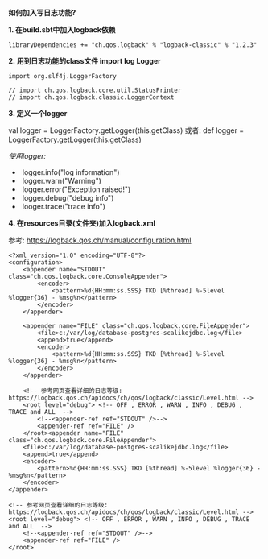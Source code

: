 **如何加入写日志功能?**

**1. 在build.sbt中加入logback依赖**

	libraryDependencies += "ch.qos.logback" % "logback-classic" % "1.2.3"

**2. 用到日志功能的class文件 import log Logger**

```
import org.slf4j.LoggerFactory

// import ch.qos.logback.core.util.StatusPrinter
// import ch.qos.logback.classic.LoggerContext
```

**3. 定义一个logger**

  val logger = LoggerFactory.getLogger(this.getClass)
  或者:
  def logger = LoggerFactory.getLogger(this.getClass)

*使用logger:*

- ​	logger.info("log information")
- ​	logger.warn("Warning")
- ​	logger.error("Exception raised!")
- ​	logger.debug("debug info")
- ​	looger.trace("trace info")

**4. 在resources目录(文件夹)加入logback.xml**

参考: https://logback.qos.ch/manual/configuration.html

    <?xml version="1.0" encoding="UTF-8"?>
    <configuration>
        <appender name="STDOUT" class="ch.qos.logback.core.ConsoleAppender">
            <encoder>
                <pattern>%d{HH:mm:ss.SSS} TKD [%thread] %-5level %logger{36} - %msg%n</pattern>
            </encoder>
        </appender>
    
        <appender name="FILE" class="ch.qos.logback.core.FileAppender">
            <file>c:/var/log/database-postgres-scalikejdbc.log</file>
            <append>true</append>
            <encoder>
                <pattern>%d{HH:mm:ss.SSS} TKD [%thread] %-5level %logger{36} - %msg%n</pattern>
            </encoder>
        </appender>
        
        <!-- 参考网页查看详细的日志等级: https://logback.qos.ch/apidocs/ch/qos/logback/classic/Level.html -->
        <root level="debug"> <!-- OFF , ERROR , WARN , INFO , DEBUG , TRACE and ALL  -->
            <!--<appender-ref ref="STDOUT" />-->
            <appender-ref ref="FILE" />
        </root><appender name="FILE" class="ch.qos.logback.core.FileAppender">
        <file>c:/var/log/database-postgres-scalikejdbc.log</file>
        <append>true</append>
        <encoder>
            <pattern>%d{HH:mm:ss.SSS} TKD [%thread] %-5level %logger{36} - %msg%n</pattern>
        </encoder>
    </appender>
    
    <!-- 参考网页查看详细的日志等级: https://logback.qos.ch/apidocs/ch/qos/logback/classic/Level.html -->
    <root level="debug"> <!-- OFF , ERROR , WARN , INFO , DEBUG , TRACE and ALL  -->
        <!--<appender-ref ref="STDOUT" />-->
        <appender-ref ref="FILE" />
    </root>
</configuration>
